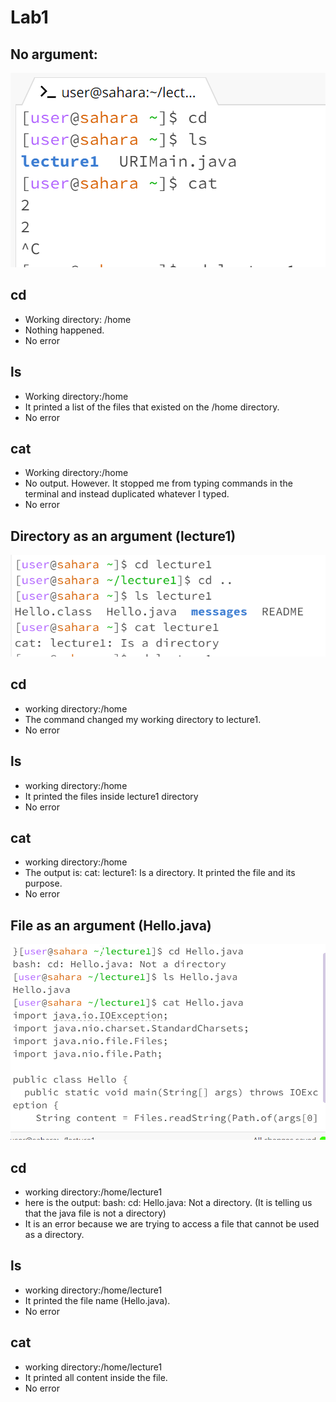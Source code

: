 # Lab1
## No argument:
![Image](chrome_9QwfKmkukh.png)
## cd
- Working directory: /home
- Nothing happened.
- No error

## ls
- Working directory:/home
- It printed a list of the files that existed on the /home directory.
- No error

## cat
- Working directory:/home
- No output. However. It stopped me from typing commands in the terminal and instead duplicated whatever I typed.
- No error

## Directory as an argument (lecture1)
![Image](chrome_ar7NEvvyqU.png)
## cd
- working directory:/home
- The command changed my working directory to lecture1.
- No error

## ls
- working directory:/home
- It printed the files inside lecture1 directory
- No error

## cat
- working directory:/home
- The output is: cat: lecture1: Is a directory. It printed the file and its purpose.
- No error

## File as an argument (Hello.java)
![Image](chrome_CylTXHKLpo.png)
## cd
- working directory:/home/lecture1
- here is the output: bash: cd: Hello.java: Not a directory. (It is telling us that the java file is not a directory)
- It is an error because we are trying to access a file that cannot be used as a directory.

## ls
- working directory:/home/lecture1
- It printed the file name (Hello.java).
- No error

## cat
- working directory:/home/lecture1
- It printed all content inside the file.
- No error


